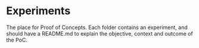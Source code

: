# Experiments

The place for Proof of Concepts. Each folder contains an experiment, and should have a README.md to explain the objective, context and outcome of the PoC.
